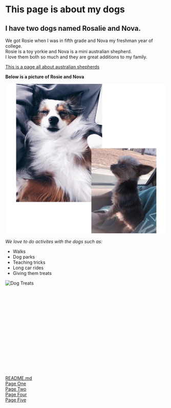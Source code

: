 # This page is about my dogs
## I have two dogs named Rosalie and Nova.

We got Rosie when I was in fifth grade and Nova my freshman year of college.  
Rosie is a toy yorkie and Nova is a mini australian shepherd.  
I love them both so much and they are great additions to my family.

[This is a page all about australian shepherds](https://dogtime.com/dog-breeds/australian-shepherd)

**Below is a picture of Rosie and Nova**

![Rosie and Nova](Nova_Rose.jpeg)

_We love to do activites with the dogs such as:_

* Walks
* Dog parks
* Teaching tricks
* Long car rides
* Giving them treats

![Dog Treats](https://cdn.pixabay.com/photo/2018/03/14/20/08/dog-food-3226266_1280.jpg)


<pre><code>
	<html>
	<html>
	<head>
	<meta charset="UTF-8">
	<title>Fizz Buzz</title>    
	
	<script>
	
	function fizzbuzz() {
	var display = document.getElementById('display');
	var displayHTML = "";
	for (i = 0; i < 100; i++) {    
			displayHTML+="< p > " + i + "< /p >";     
	   }   
	display.innerHTML = displayHTML;
	   }

	</script>

</head>

<body onload="fizzbuzz()">
<div id="display">

</div>
</body>
</code></pre>

[README.md](https://github.com/rhedgpath/FinalProject/blob/master/README.md)   
[Page One](https://github.com/rhedgpath/FinalProject/blob/master/Page1.md)   
[Page Two](https://github.com/rhedgpath/FinalProject/blob/master/Page2.md)      
[Page Four](https://github.com/rhedgpath/FinalProject/blob/master/Page4.md)   
[Page Five](https://github.com/rhedgpath/FinalProject/blob/master/Page5.md)   
